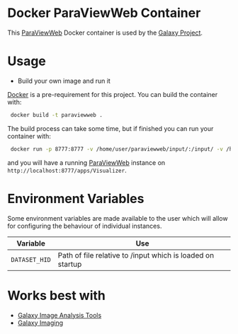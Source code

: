 Docker ParaViewWeb Container
========================


This [ParaViewWeb](http://paraviewweb.kitware.com/) Docker container is used by the [Galaxy Project](https://galaxyproject.org/).

Usage
=====

* Build your own image and run it

 [Docker](https://www.docker.com) is a pre-requirement for this project. You can build the container with:
 ```bash
  docker build -t paraviewweb .
 ```
 The build process can take some time, but if finished you can run your container with:
 ```bash
  docker run -p 8777:8777 -v /home/user/paraviewweb/input/:/input/ -v /home/user/paraviewweb/output/:/output/ paraviewweb
 ```
 and you will have a running [ParaViewWeb](http://paraviewweb.kitware.com/) instance on ``http://localhost:8777/apps/Visualizer``.

 Environment Variables
 =====================

 Some environment variables are made available to the user which will allow for configuring the behaviour of individual instances.

 Variable            | Use
 ------------------- | ---
 `DATASET_HID`           | Path of file relative to /input which is loaded on startup

Works best with
=====================

 * [Galaxy Image Analysis Tools](https://github.com/ThomasWollmann/galaxy-image-analysis)
 * [Galaxy Imaging](https://github.com/bgruening/docker-galaxy-imaging)
